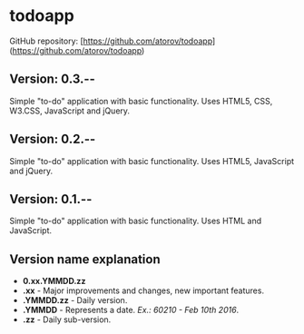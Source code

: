 # todoapp

GitHub repository: [https://github.com/atorov/todoapp]
(https://github.com/atorov/todoapp)

## Version: 0.3.--
Simple "to-do" application with basic functionality.
Uses HTML5, CSS, W3.CSS, JavaScript and jQuery.

## Version: 0.2.--
Simple "to-do" application with basic functionality.
Uses HTML5, JavaScript and jQuery.

## Version: 0.1.--
Simple "to-do" application with basic functionality.
Uses HTML and JavaScript.

## Version name explanation
- **0.xx.YMMDD.zz**
- **.xx** - Major improvements and changes, new important features.
- **.YMMDD.zz** - Daily version.
- **.YMMDD** - Represents a date. *Ex.: 60210 - Feb 10th 2016*.
- **.zz** - Daily sub-version.
